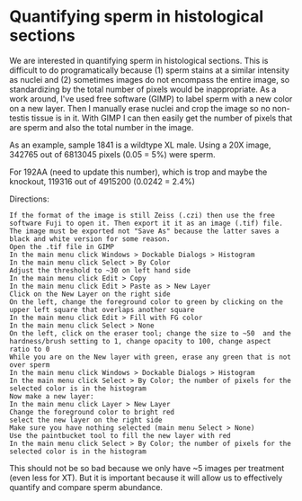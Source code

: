# Quantifying sperm in histological sections

We are interested in quantifying sperm in histological sections. This is difficult to do programatically because (1) sperm stains at a similar intensity as nuclei and (2) sometimes images do not encompass the entire image, so standardizing by the total number of pixels would be inappropriate. As a work around, I've used free software (GIMP) to label sperm with a new color on a new layer. Then I manually erase nuclei and crop the image so no non-testis tissue is in it.  With GIMP I can then easily get the number of pixels that are sperm and also the total number in the image. 

As an example, sample 1841 is a wildtype XL male. Using a 20X image, 342765 out of 6813045 pixels (0.05 = 5%) were sperm. 

For 192AA (need to update this number), which is trop and maybe the knockout, 119316 out of 4915200 (0.0242 = 2.4%)

Directions:
```
If the format of the image is still Zeiss (.czi) then use the free software Fuji to open it. Then export it it as an image (.tif) file. The image must be exported not "Save As" because the latter saves a black and white version for some reason.
Open the .tif file in GIMP
In the main menu click Windows > Dockable Dialogs > Histogram
In the main menu click Select > By Color 
Adjust the threshold to ~30 on left hand side
In the main menu click Edit > Copy
In the main menu click Edit > Paste as > New Layer
Click on the New Layer on the right side
On the left, change the foreground color to green by clicking on the upper left square that overlaps another square
In the main menu click Edit > Fill with FG color
In the main menu click Select > None
On the left, click on the eraser tool; change the size to ~50  and the hardness/brush setting to 1, change opacity to 100, change aspect ratio to 0
While you are on the New layer with green, erase any green that is not over sperm
In the main menu click Windows > Dockable Dialogs > Histogram
In the main menu click Select > By Color; the number of pixels for the selected color is in the histogram
Now make a new layer:
In the main menu click Layer > New Layer
Change the foreground color to bright red
select the new layer on the right side
Make sure you have nothing selected (main menu Select > None)
Use the paintbucket tool to fill the new layer with red
In the main menu click Select > By Color; the number of pixels for the selected color is in the histogram
```

This should not be so bad because we only have ~5 images per treatment (even less for XT). But it is important because it will allow us to effectively quantify and compare sperm abundance.
